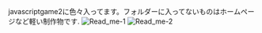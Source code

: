 javascriptgame2に色々入ってます。フォルダーに入ってないものはホームページなど軽い制作物です.
![Read_me-_1_](https://user-images.githubusercontent.com/70077254/107862369-d81ba080-6e8f-11eb-96b1-0d1c1bcc432f.png)
![Read_me-_2_](https://user-images.githubusercontent.com/70077254/110039306-62b33980-7d84-11eb-84ee-3e462b5a6605.PNG)
